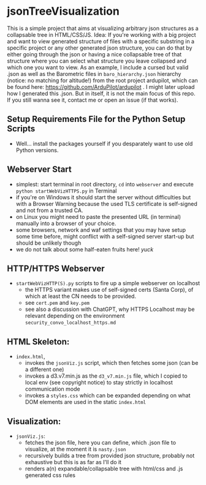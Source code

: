 # jsonTreeVisualization
This is a simple project that aims at visualizing arbitrary json structures as a collapsable tree in HTML/CSS/JS.
Idea: If you're working with a big project and want to view generated structure of files with a specific substring in a specific project or any
other generated json structure, you can do that by either going through the json or having a nice collapsable tree of that structure
where you can select what structure you leave collapsed and which one you want to view. As an example, I include a cursed but valid .json as well as the Barometric files in `baro_hierarchy.json` hierarchy (notice: no matching for altitude!) 
from the root project ardupilot, which can be found here: https://github.com/ArduPilot/ardupilot .
I might later upload how I generated this .json. But in itself, it is not the main focus of this repo.
If you still wanna see it, contact me or open an issue (if that works).

## Setup Requirements File for the Python Setup Scripts
- Well... install the packages yourself if you desparately want to use old Python versions.

## Webserver Start
- simplest: start terminal in root directory, `cd` into `webserver` and execute `python startWebVizHTTPS.py` in Terminal
- if you're on Windows it should start the server without difficulties but with a Browser Warning because the used TLS certificate is self-signed and not from a trusted CA.
- on Linux you might need to paste the presented URL (in terminal) manually into a browser of your choice.
- some browsers, network and waf settings that you may have setup some time before, might conflict with a self-signed server start-up but should be unlikely though
- we do not talk about some half-eaten fruits here! *yuck* 

## HTTP/HTTPS Webserver
- `startWebVizHTTP(S).py` scripts to fire up a simple webserver on localhost
  - the HTTPS variant makes use of self-signed certs (Santa Corp), of which at least the CN needs to be provided.
  - see `cert.pem` and `key.pem`
  - see also a discussion with ChatGPT, why HTTPS Localhost may be relevant depending on the environment `security_convo_localhost_https.md`
    
## HTML Skeleton:
- `index.html`,
  - invokes the `jsonViz.js` script, which then fetches some json (can be a different one)
  - invokes a d3.v7.min.js as the `d3_v7.min.js` file, which I copied to local env (see copyright notice) to stay strictly in localhost communication mode
  - invokes a `styles.css` which can be expanded depending on what DOM elements are used in the static `index.html`

## Visualization:
- `jsonViz.js`:
  - fetches the json file, here you can define, which .json file to visualize, at the moment it is `nasty.json`
  - recursively builds a tree from provided json structure, probably not exhaustive but this is as far as I'll do it
  - renders a(n) expandable/collapsable tree with html/css and .js generated css rules


